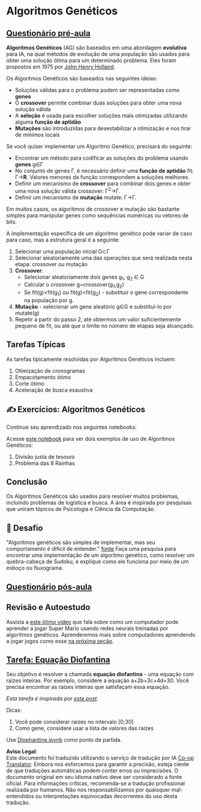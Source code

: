 <!--
CO_OP_TRANSLATOR_METADATA:
{
  "original_hash": "893aa368cb485da704b466a0f3775587",
  "translation_date": "2025-08-26T09:56:16+00:00",
  "source_file": "lessons/6-Other/21-GeneticAlgorithms/README.md",
  "language_code": "br"
}
-->
# Algoritmos Genéticos

## [Questionário pré-aula](https://red-field-0a6ddfd03.1.azurestaticapps.net/quiz/121)

**Algoritmos Genéticos** (AG) são baseados em uma abordagem **evolutiva** para IA, na qual métodos de evolução de uma população são usados para obter uma solução ótima para um determinado problema. Eles foram propostos em 1975 por [John Henry Holland](https://wikipedia.org/wiki/John_Henry_Holland).

Os Algoritmos Genéticos são baseados nas seguintes ideias:

* Soluções válidas para o problema podem ser representadas como **genes**
* O **crossover** permite combinar duas soluções para obter uma nova solução válida
* A **seleção** é usada para escolher soluções mais otimizadas utilizando alguma **função de aptidão**
* **Mutações** são introduzidas para desestabilizar a otimização e nos tirar de mínimos locais

Se você quiser implementar um Algoritmo Genético, precisará do seguinte:

* Encontrar um método para codificar as soluções do problema usando **genes** g∈Γ
* No conjunto de genes Γ, é necessário definir uma **função de aptidão** fit: Γ→**R**. Valores menores da função correspondem a soluções melhores.
* Definir um mecanismo de **crossover** para combinar dois genes e obter uma nova solução válida crossover: Γ<sup>2</sup>→Γ.
* Definir um mecanismo de **mutação** mutate: Γ→Γ.

Em muitos casos, os algoritmos de crossover e mutação são bastante simples para manipular genes como sequências numéricas ou vetores de bits.

A implementação específica de um algoritmo genético pode variar de caso para caso, mas a estrutura geral é a seguinte:

1. Selecionar uma população inicial G⊂Γ
2. Selecionar aleatoriamente uma das operações que será realizada nesta etapa: crossover ou mutação
3. **Crossover**:
   * Selecionar aleatoriamente dois genes g<sub>1</sub>, g<sub>2</sub> ∈ G
   * Calcular o crossover g=crossover(g<sub>1</sub>,g<sub>2</sub>)
   * Se fit(g)<fit(g<sub>1</sub>) ou fit(g)<fit(g<sub>2</sub>) - substituir o gene correspondente na população por g.
4. **Mutação** - selecionar um gene aleatório g∈G e substituí-lo por mutate(g)
5. Repetir a partir do passo 2, até obtermos um valor suficientemente pequeno de fit, ou até que o limite no número de etapas seja alcançado.

## Tarefas Típicas

As tarefas tipicamente resolvidas por Algoritmos Genéticos incluem:

1. Otimização de cronogramas
1. Empacotamento ótimo
1. Corte ótimo
1. Aceleração de busca exaustiva

## ✍️ Exercícios: Algoritmos Genéticos

Continue seu aprendizado nos seguintes notebooks:

Acesse [este notebook](../../../../../lessons/6-Other/21-GeneticAlgorithms/Genetic.ipynb) para ver dois exemplos de uso de Algoritmos Genéticos:

1. Divisão justa de tesouro
1. Problema das 8 Rainhas

## Conclusão

Os Algoritmos Genéticos são usados para resolver muitos problemas, incluindo problemas de logística e busca. A área é inspirada por pesquisas que uniram tópicos de Psicologia e Ciência da Computação.

## 🚀 Desafio

"Algoritmos genéticos são simples de implementar, mas seu comportamento é difícil de entender." [fonte](https://wikipedia.org/wiki/Genetic_algorithm) Faça uma pesquisa para encontrar uma implementação de um algoritmo genético, como resolver um quebra-cabeça de Sudoku, e explique como ele funciona por meio de um esboço ou fluxograma.

## [Questionário pós-aula](https://red-field-0a6ddfd03.1.azurestaticapps.net/quiz/221)

## Revisão e Autoestudo

Assista a [este ótimo vídeo](https://www.youtube.com/watch?v=qv6UVOQ0F44) que fala sobre como um computador pode aprender a jogar Super Mario usando redes neurais treinadas por algoritmos genéticos. Aprenderemos mais sobre computadores aprendendo a jogar jogos como esse [na próxima seção](../22-DeepRL/README.md).

## [Tarefa: Equação Diofantina](../../../../../lessons/6-Other/21-GeneticAlgorithms/Diophantine.ipynb)

Seu objetivo é resolver a chamada **equação diofantina** - uma equação com raízes inteiras. Por exemplo, considere a equação a+2b+3c+4d=30. Você precisa encontrar as raízes inteiras que satisfaçam essa equação.

*Esta tarefa é inspirada por [este post](https://habr.com/post/128704/).*

Dicas:

1. Você pode considerar raízes no intervalo [0;30]
1. Como gene, considere usar a lista de valores das raízes

Use [Diophantine.ipynb](../../../../../lessons/6-Other/21-GeneticAlgorithms/Diophantine.ipynb) como ponto de partida.

**Aviso Legal**:  
Este documento foi traduzido utilizando o serviço de tradução por IA [Co-op Translator](https://github.com/Azure/co-op-translator). Embora nos esforcemos para garantir a precisão, esteja ciente de que traduções automáticas podem conter erros ou imprecisões. O documento original em seu idioma nativo deve ser considerado a fonte oficial. Para informações críticas, recomenda-se a tradução profissional realizada por humanos. Não nos responsabilizamos por quaisquer mal-entendidos ou interpretações equivocadas decorrentes do uso desta tradução.
